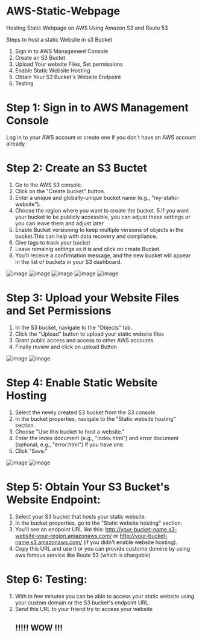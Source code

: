 # AWS-Static-Webpage
Hosting Static Webpage on AWS Using Amazon S3 and Route 53

Steps to host a static Website in s3 Bucket

1. Sign in to AWS Management Console
2. Create an S3 Buctet
3. Upload Your website Files, Set permissions
4. Enable Static Website Hosting
5. Obtain Your S3 Bucket's Website Endpoint
6. Testing


# Step 1: Sign in to AWS Management Console

Log in to your AWS account or create one if you don't have an AWS account already.

# Step 2: Create an S3 Buctet

1. Go to the AWS S3 console.
2. Click on the "Create bucket" button.
3. Enter a unique and globally-unique bucket name (e.g., "my-static-website").
4. Choose the region where you want to create the bucket.
5.If you want your bucket to be publicly accessible, you can adjust these settings or you can leave them and adjust later
6. Enable Bucket versioning to keep multiple versions of objects in the bucket.This can help with data recovery and compliance.
7. Give tags to track your bucket
8. Leave remainig settings as it is and click on create Bucket.
9. You'll receive a confirmation message, and the new bucket will appear in the list of buckets in your S3 dashboard.

![image](https://github.com/Mlakshmipravallika/AWS-Static-Webpage/assets/89599922/5b68fc59-b390-487b-8a34-0bf11503ce8d)
![image](https://github.com/Mlakshmipravallika/AWS-Static-Webpage/assets/89599922/9a346c50-e122-4c2c-b4a8-e730f62b8945)
![image](https://github.com/Mlakshmipravallika/AWS-Static-Webpage/assets/89599922/b0a2054e-8591-4ecf-b7ba-a753d631fa89)
![image](https://github.com/Mlakshmipravallika/AWS-Static-Webpage/assets/89599922/a6471f3e-bd6f-4620-aef9-3559bdbf1e3a)
![image](https://github.com/Mlakshmipravallika/AWS-Static-Webpage/assets/89599922/c4e9a203-7e49-4fef-98cf-381bbd32de2d)

# Step 3: Upload your Website Files and Set Permissions

1. In the S3 bucket, navigate to the "Objects" tab.
2. Click the "Upload" button to upload your static website files
3. Grant public access and access to other AWS accounts.
4. Finally review and click on upload Button
   
![image](https://github.com/Mlakshmipravallika/AWS-Static-Webpage/assets/89599922/b54ed426-bf9f-4b8c-a940-ed3ce64886d7)
![image](https://github.com/Mlakshmipravallika/AWS-Static-Webpage/assets/89599922/6fc69562-f6bd-4aae-81f6-b0771a7e266f)

# Step 4: Enable Static Website Hosting

1. Select the newly created S3 bucket from the S3 console.
2. In the bucket properties, navigate to the "Static website hosting" section.
3. Choose "Use this bucket to host a website."
4. Enter the index document (e.g., "index.html") and error document (optional, e.g., "error.html") if you have one.
5. Click "Save."

![image](https://github.com/Mlakshmipravallika/AWS-Static-Webpage/assets/89599922/3b8cd98e-6e9e-43f8-8b17-d72f12dbf899)
![image](https://github.com/Mlakshmipravallika/AWS-Static-Webpage/assets/89599922/3b8d57f9-b64f-4458-8253-fbe3ed58dce0)

# Step 5: Obtain Your S3 Bucket's Website Endpoint:

1. Select your S3 bucket that hosts your static website.
2. In the bucket properties, go to the "Static website hosting" section.
3. You'll see an endpoint URL like this: http://your-bucket-name.s3-website-your-region.amazonaws.com/ or http://your-bucket-name.s3.amazonaws.com/ (if you didn't enable website hosting).
4. Copy this URL and use it or you can provide custome domine by using aws famous service like Route 53 (which is chargable)

# Step 6: Testing:

1. With in few minutes you can be able to access your static website using your custom domain or the S3 bucket's endpoint URL.
2. Send this URL to your friend try to access your website <h2> !!!!! WOW !!! </h2>











